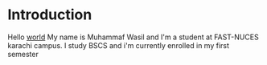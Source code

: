 # Introduction
Hello 
[world](https://encrypted-tbn0.gstatic.com/images?q=tbn:ANd9GcRJemS6arWobIorF2SAE8upOyKxvZ3GecLFqg&s)
My name is Muhammaf Wasil and I'm a student at FAST-NUCES karachi campus.
I study BSCS and i'm currently enrolled in my first semester
